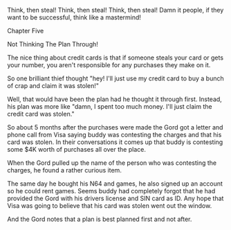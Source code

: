 
 

 

 

 

 

 

 

 

 

 




Think, then steal!  Think, then steal! Think, then steal!  Damn it people, if they want to be successful, think like a mastermind!













Chapter Five


Not Thinking The Plan Through!

The nice thing about credit cards is that if someone steals your card or gets your number, you aren't responsible for any purchases they make on it.

So one brilliant thief thought "hey!  I'll just use my credit card to buy a bunch of crap and claim it was stolen!"

Well, that would have been the plan had he thought it through first.  Instead, his plan was more like "damn, I spent too much money.  I'll just claim the credit card was stolen."

So about 5 months after the purchases were made the Gord got a letter and phone call from Visa saying buddy was contesting the charges and that his card was stolen.  In their conversations it comes up that buddy is contesting some $4K worth of purchases all over the place.

When the Gord pulled up the name of the person who was contesting the charges, he found a rather curious item.

The same day he bought his N64 and games, he also signed up an account so he could rent games.  Seems buddy had completely forgot that he had provided the Gord with his drivers license and SIN card as ID.  Any hope that Visa was going to believe that his card was stolen went out the window.

And the Gord notes that a plan is best planned first and not after.

 

 

 
 